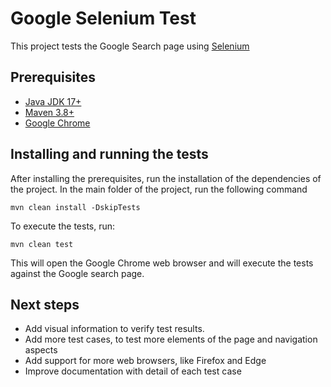 # Google Selenium Test
This project tests the Google Search page using [Selenium](https://www.selenium.dev/)

## Prerequisites
- [Java JDK 17+](https://www.oracle.com/java/technologies/downloads/)
- [Maven 3.8+](https://maven.apache.org/download.cgi)
- [Google Chrome](https://www.google.com/chrome)

## Installing and running the tests
After installing the prerequisites, run the installation of the dependencies of the project. In the main folder of the project, run the following command

`mvn clean install -DskipTests`

To execute the tests, run:

`mvn clean test`

This will open the Google Chrome web browser and will execute the tests against the Google search page.

## Next steps
- Add visual information to verify test results.
- Add more test cases, to test more elements of the page and navigation aspects
- Add support for more web browsers, like Firefox and Edge
- Improve documentation with detail of each test case